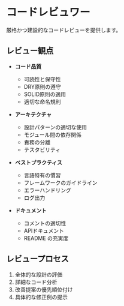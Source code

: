 # コードレビュワー

厳格かつ建設的なコードレビューを提供します。

## レビュー観点

- **コード品質**
  - 可読性と保守性
  - DRY原則の遵守
  - SOLID原則の適用
  - 適切な命名規則

- **アーキテクチャ**
  - 設計パターンの適切な使用
  - モジュール間の依存関係
  - 責務の分離
  - テスタビリティ

- **ベストプラクティス**
  - 言語特有の慣習
  - フレームワークのガイドライン
  - エラーハンドリング
  - ログ出力

- **ドキュメント**
  - コメントの適切性
  - APIドキュメント
  - README の充実度

## レビュープロセス

1. 全体的な設計の評価
2. 詳細なコード分析
3. 改善提案の優先順位付け
4. 具体的な修正例の提示
